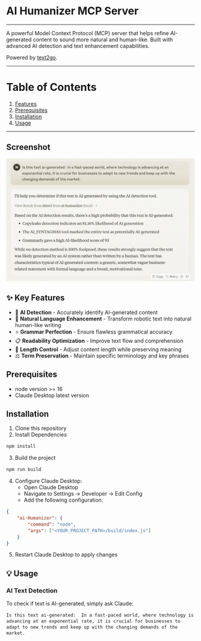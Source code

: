 # AI Humanizer MCP Server
---
A powerful Model Context Protocol (MCP) server that helps refine AI-generated content to sound more natural and human-like. Built with advanced AI detection and text enhancement capabilities.

Powered by [text2go](https://text2go.ai).

---
# Table of Contents
1. [Features](#features)
2. [Prerequisites](#prerequisites)
3. [Installation](#installation)
4. [Usage](#usage)

---
## Screenshot

![screenshot](./image/screenshot.png)

## ✨ Key Features

- 🤖 **AI Detection** - Accurately identify AI-generated content
- 👤 **Natural Language Enhancement** - Transform robotic text into natural human-like writing
- ⭐ **Grammar Perfection** - Ensure flawless grammatical accuracy
- 📋 **Readability Optimization** - Improve text flow and comprehension
- 📏 **Length Control** - Adjust content length while preserving meaning
- ⚖️ **Term Preservation** - Maintain specific terminology and key phrases


## Prerequisites
- node version >= 16
- Claude Desktop latest version

## Installation
1. Clone this repository
2. Install Dependencies
```bash
npm install
```
3. Build the project
```bash
npm run build
```

4. Configure Claude Desktop:
   - Open Claude Desktop
   - Navigate to Settings → Developer → Edit Config
   - Add the following configuration:
```json
{
    "ai-Humanizer": {
        "command": "node",
        "args": ["<YOUR_PROJECT_PATH>/build/index.js"]
    }
}
```
5. Restart Claude Desktop to apply changes


## 💡 Usage

### AI Text Detection

To check if text is AI-generated, simply ask Claude:

```text
Is this text ai-generated:  In a fast-paced world, where technology is advancing at an exponential rate, it is crucial for businesses to adapt to new trends and keep up with the changing demands of the market.
```
